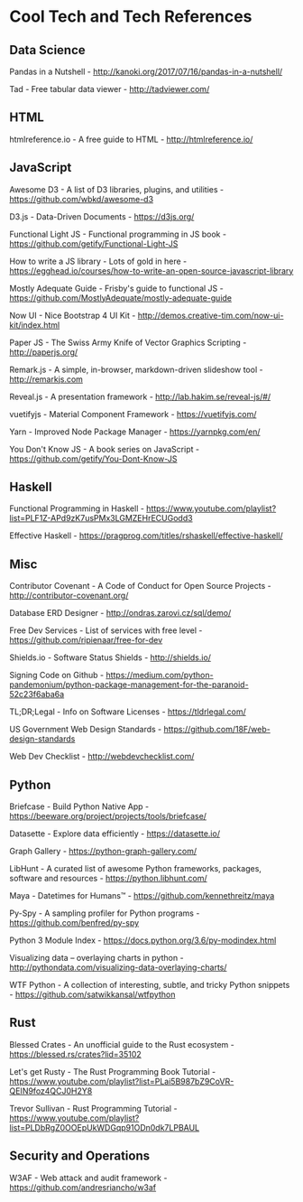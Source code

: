 # Cool Tech and Tech References

## Data Science

Pandas in a Nutshell - <http://kanoki.org/2017/07/16/pandas-in-a-nutshell/>

Tad - Free tabular data viewer - <http://tadviewer.com/>

## HTML

htmlreference.io - A free guide to HTML - <http://htmlreference.io/>

## JavaScript

Awesome D3 - A list of D3 libraries, plugins, and utilities - <https://github.com/wbkd/awesome-d3>

D3.js - Data-Driven Documents - <https://d3js.org/>

Functional Light JS - Functional programming in JS book - <https://github.com/getify/Functional-Light-JS>

How to write a JS library - Lots of gold in here - <https://egghead.io/courses/how-to-write-an-open-source-javascript-library>

Mostly Adequate Guide - Frisby's guide to functional JS - <https://github.com/MostlyAdequate/mostly-adequate-guide>

Now UI - Nice Bootstrap 4 UI Kit - <http://demos.creative-tim.com/now-ui-kit/index.html>

Paper JS - The Swiss Army Knife of Vector Graphics Scripting - <http://paperjs.org/>

Remark.js - A simple, in-browser, markdown-driven slideshow tool - <http://remarkjs.com>

Reveal.js - A presentation framework - <http://lab.hakim.se/reveal-js/#/>

vuetifyjs - Material Component Framework - <https://vuetifyjs.com/>

Yarn - Improved Node Package Manager - <https://yarnpkg.com/en/>

You Don't Know JS - A book series on JavaScript - <https://github.com/getify/You-Dont-Know-JS>

## Haskell

Functional Programming in Haskell - <https://www.youtube.com/playlist?list=PLF1Z-APd9zK7usPMx3LGMZEHrECUGodd3>

Effective Haskell - <https://pragprog.com/titles/rshaskell/effective-haskell/>

## Misc

Contributor Covenant - A Code of Conduct for Open Source Projects - <http://contributor-covenant.org/>

Database ERD Designer - <http://ondras.zarovi.cz/sql/demo/>

Free Dev Services - List of services with free level - <https://github.com/ripienaar/free-for-dev>

Shields.io - Software Status Shields - <http://shields.io/>

Signing Code on Github - <https://medium.com/python-pandemonium/python-package-management-for-the-paranoid-52c23f6aba6a>

TL;DR;Legal - Info on Software Licenses - <https://tldrlegal.com/>

US Government Web Design Standards - <https://github.com/18F/web-design-standards>

Web Dev Checklist - <http://webdevchecklist.com/>

## Python

Briefcase - Build Python Native App - <https://beeware.org/project/projects/tools/briefcase/>

Datasette - Explore data efficiently - <https://datasette.io/>

Graph Gallery - <https://python-graph-gallery.com/>

LibHunt - A curated list of awesome Python frameworks, packages, software and resources - <https://python.libhunt.com/>

Maya - Datetimes for Humans™ - <https://github.com/kennethreitz/maya>

Py-Spy - A sampling profiler for Python programs - <https://github.com/benfred/py-spy>

Python 3 Module Index - <https://docs.python.org/3.6/py-modindex.html>

Visualizing data – overlaying charts in python - <http://pythondata.com/visualizing-data-overlaying-charts/>

WTF Python - A collection of interesting, subtle, and tricky Python snippets - <https://github.com/satwikkansal/wtfpython>

## Rust

Blessed Crates - An unofficial guide to the Rust ecosystem - <https://blessed.rs/crates?lid=35102>

Let's get Rusty - The Rust Programming Book Tutorial - <https://www.youtube.com/playlist?list=PLai5B987bZ9CoVR-QEIN9foz4QCJ0H2Y8>

Trevor Sullivan - Rust Programming Tutorial - <https://www.youtube.com/playlist?list=PLDbRgZ0OOEpUkWDGqp91ODn0dk7LPBAUL>

## Security and Operations

W3AF - Web attack and audit framework - <https://github.com/andresriancho/w3af>
